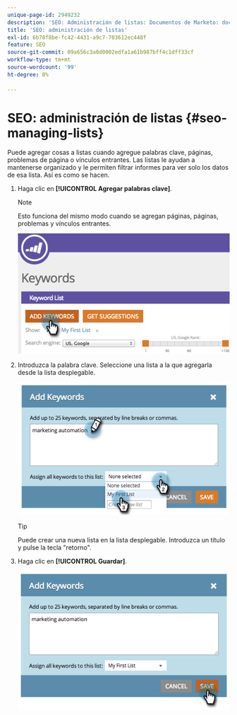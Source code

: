 ```yaml
---
unique-page-id: 2949232
description: 'SEO: Administración de listas: Documentos de Marketo: documentación del producto'
title: 'SEO: administración de listas'
exl-id: 6b78f8be-fc42-4431-a9c7-703612ec448f
feature: SEO
source-git-commit: 09a656c3a0d0002edfa1a61b987bff4c1dff33cf
workflow-type: tm+mt
source-wordcount: '99'
ht-degree: 8%

---
```


# SEO: administración de listas {#seo-managing-lists}

Puede agregar cosas a listas cuando agregue palabras clave, páginas, problemas de página o vínculos entrantes. Las listas le ayudan a mantenerse organizado y le permiten filtrar informes para ver solo los datos de esa lista. Así es como se hacen.

1. Haga clic en **[!UICONTROL Agregar palabras clave]**.

   >[!NOTE]
   >
   >Esto funciona del mismo modo cuando se agregan páginas, páginas, problemas y vínculos entrantes.

   ![](assets/image2014-9-18-13-3a24-3a35.png)

1. Introduzca la palabra clave. Seleccione una lista a la que agregarla desde la lista desplegable.

   ![](assets/image2014-9-18-13-3a24-3a50.png)

   >[!TIP]
   >
   >Puede crear una nueva lista en la lista desplegable. Introduzca un título y pulse la tecla &quot;retorno&quot;.

1. Haga clic en **[!UICONTROL Guardar]**.

   ![](assets/image2014-9-18-13-3a25-3a36.png)
